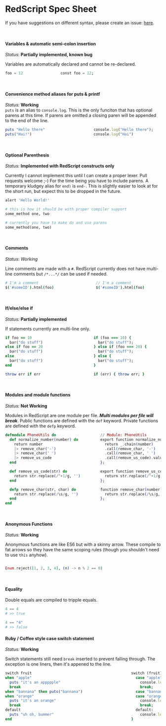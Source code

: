 # RedScript Spec Sheet

If you have suggestions on different syntax, please create
an issue: [here](https://github.com/AdamBrodzinski/RedScript/issues).

<br>

#### Variables & automatic semi-colon insertion  
*Status*: **Partially implemented, known bug**

Variables are automatically declared and cannot be re-declared.

```elixir
foo = 12                 const foo = 12;
```
<br>


#### Convenience method aliases for puts & printf

*Status:* **Working**  
`puts` is an alias to `console.log`. This is the only funciton that has optional parens at this time. If parens are omitted a closing paren will be appended to the end of the line.

```ruby
puts "Hello there"                      console.log("Hello there");
puts("Hai!")                            console.log("Hai")
```
<br>


#### Optional Parenthesis

*Status:* **Implemented with RedScript constructs only**

Currently I cannot implement this until I can create a proper lexer. Pull requests welcome ;-) For the time being you have to include parens. A temporary kludgey alias for `end)` is `end-`. This is slightly easier to look at for the short run, but expect this to be dropped in the future.

```ruby
alert 'Hello World!'

# this is how it should be with proper compiler support
some_method one, two

# currently you have to make do and use parens
some_method(one, two)
```
<br>


#### Comments

*Status*: *Working*

Line comments are made with a `#`. RedScript currently does not have multi-line comments but `/*...*/` can be used if needed.

```coffeescript
# I'm a comment                          // I'm a comment
$('#someID').html(foo)                   $('#someID').html(foo)
```
<br>




#### If/else/else if

*Status:* **Partially implemented**

If statements currently are multi-line only.

```ruby
if foo == 10                            if (foo === 10) {
  bar("do stuff")                         bar("do stuff");
else if foo == 20                       } else if (foo === 20) {
  bar("do stuff")                         bar("do stuff");
else                                    } else {
  bar("do stuff")                         bar("do stuff");
end                                     }

throw err if err                        if (err) { throw err; }
```
<br>



#### Modules and module functions

*Status:* **Not Working**

Modules in RedScript are one module per file. ***Multi modules per file will break***.
Public functions are defined with the `def` keyword. Private functions are defined with the `defp` keyword.


```elixir
defmodule PhoneUtils do                    // Module: PhoneUtils
  def normalize_number(number) do          export function normalize_number(number) {
    return number                            return _.chain(number)
    |> remove_char('-')                      .call(remove_char, '-')
    |> remove_char(' ')                      .call(remove_char, ' ')
    |> remove_us_code                        .call(remove_us_code).value();
  end                                      };

  def remove_us_code(str) do               export function remove_us_code(number) {
    return str.replace(/^+1/g, '')           return str.replace(/^+1/g, '')
  end                                      };

  defp remove_char(str, char) do           function remove_char(number) {
    return str.replace(/\s/g, '')            return str.replace(/\s/g, '')
  end                                      };
end
```
<br>

#### Anonymous Functions

*Status:* **Working**

Anonymous functions are like ES6 but with a skinny arrow. These compile to fat arrows so they have the same scoping rules (though you shouldn't need to use `this` anyhow).
```elixir

Enum.reject([1, 2, 3, 4], (n) -> n % 2 == 0)
```
<br>


#### Equality

Double equals are compiled to tripple equals.

```elixir
4 == 4
# >> true

4 == "4"
# >> false
```



#### Ruby / Coffee style case switch statement

*Status:* **Working**

Switch statements still need `break` inserted to prevent falling through. The exception is one liners, then it's appened to the line.

```ruby
switch fruit                                             switch (fruit) {
when "apple"                                               case "apple":
  puts "it's an appppple"                                    console.log("it's an appppple");
  break                                                      break;
when "bannana" then puts("bannana")                        case "bannana": console.log("bannana"); break;
when "orange"                                              case "orange":
  puts "it's an orange"                                      console.log("it's an orange");
  break                                                      break;
default                                                    default:
  puts "uh oh, bummer"                                       console.log("uh oh, bummer");
end                                                      }
```
<br>
